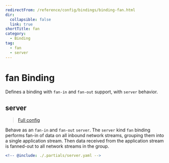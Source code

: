 ```yaml
---
redirectFrom: /reference/config/bindings/binding-fan.html
dir:
  collapsible: false
  link: true
shortTitle: fan
category:
  - Binding
tag:
  - fan
  - server
---
```


# fan Binding

Defines a binding with `fan-in` and `fan-out` support, with `server` behavior.

## server

> [Full config](./server.md)

Behave as an `fan-in` and `fan-out` `server`. The `server` kind `fan` binding performs fan-in of data on all inbound network streams, grouping them into a single application stream. Then data received from the application stream is fanned-out to all network streams in the group.

```yaml {3}
<!-- @include: ./.partials/server.yaml -->
```
